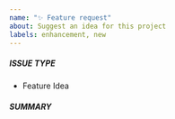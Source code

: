 ```yaml
---
name: "✨ Feature request"
about: Suggest an idea for this project
labels: enhancement, new
---
```


<!-- Issues are for **concrete, actionable bugs and feature requests** only - if you're just asking for debugging help or technical support, please use:

TODO: Add distronode-navigator specific channels

We have to limit this because of limited volunteer time to respond to issues! -->

##### ISSUE TYPE

- Feature Idea

##### SUMMARY

<!-- Briefly describe the problem or desired enhancement. -->
